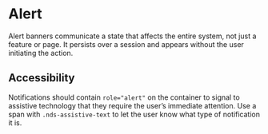 # Alert

Alert banners communicate a state that affects the entire system, not just a feature or page. It persists over a session and appears without the user initiating the action.

## Accessibility

Notifications should contain `role="alert"` on the container to signal to
assistive technology that they require the user’s immediate attention. Use a
span with `.nds-assistive-text` to let the user know what type of notification it is.
